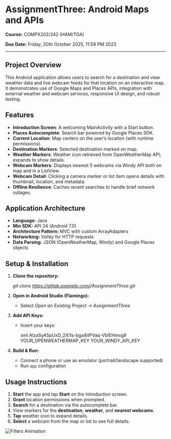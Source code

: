 # AssignmentThree: Android Maps and APIs

**Course:** COMPX202/242 (HAM/TGA)

**Due Date:** Friday, 20th October 2025, 11:59 PM 2023

---

## Project Overview
This Android application allows users to search for a destination and view weather data and live webcam feeds for that location on an interactive map. It demonstrates use of Google Maps and Places APIs, integration with external weather and webcam services, responsive UI design, and robust testing.

## Features

- **Introduction Screen**: A welcoming MainActivity with a Start button.
- **Places Autocomplete**: Search bar powered by Google Places SDK.
- **Current Location**: Map centers on the user’s location (with runtime permissions).
- **Destination Markers**: Selected destination marked on map.
- **Weather Markers**: Weather icon retrieved from OpenWeatherMap API; expands to show details.
- **Webcam Markers**: Displays nearest 5 webcams via Windy API both on map and in a ListView.
- **Webcam Detail**: Clicking a camera marker or list item opens details with thumbnail, location, and metadata.
- **Offline Resilience**: Caches recent searches to handle brief network outages.

## Application Architecture

- **Language:** Java
- **Min SDK:** API 24 (Android 7.0)
- **Architecture Pattern:** MVC with custom ArrayAdapters
- **Networking:** Volley for HTTP requests
- **Data Parsing:** JSON (OpenWeatherMap, Windy) and Google Places objects

## Setup & Installation

1. **Clone the repository:**

   _git clone https://gitlab.example.com/<your-group>/AssignmentThree.git_

2. **Open in Android Studio (Flamingo):**

   * Select _Open an Existing Project → AssignmentThree_
3. **Add API Keys:**
   * Insert your keys:

     xml
     <resources>
         <string name="google_maps_key">AIzaSyA5pUxD_2Xi1s-bga4itPVaq-VblEHmxg8</string>
         <string name="openweather_key">YOUR_OPENWEATHERMAP_KEY</string>
         <string name="windy_key">YOUR_WINDY_API_KEY</string>
     </resources>

4. **Build & Run:**

   * Connect a phone or use an emulator (portrait/landscape supported)
   * Run `app` configuration

## Usage Instructions

1. **Start** the app and tap **Start** on the introduction screen.
2. **Grant** location permissions when prompted.
3. **Search** for a destination via the autocomplete bar.
4. View markers for the **destination**, **weather**, and **nearest webcams**.
5. **Tap** weather icon to expand details.
6. **Select** a webcam from the map or list to see full details.


![Filters Animation](Screenshots/filters.gif)
